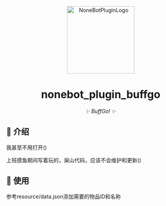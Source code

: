 <!-- markdownlint-disable MD033 MD036 MD041 -->

<div align="center">
  <a href="https://v2.nonebot.dev/store"><img src="https://github.com/A-kirami/nonebot-plugin-template/blob/resources/nbp_logo.png" width="180" height="180" alt="NoneBotPluginLogo"></a>
  <br>
</div>

<div align="center">

# nonebot_plugin_buffgo

_✨ BuffGo! ✨_

</div>

## 📖 介绍
我甚至不用打开()

上班摸鱼期间写着玩的，屎山代码，应该不会维护和更新()

## 🎉 使用
参考resource/data.json添加需要的物品ID和名称
